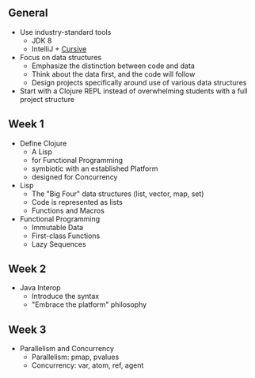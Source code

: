 ## General

* Use industry-standard tools
  * JDK 8
  * IntelliJ + [Cursive](https://cursiveclojure.com/)
* Focus on data structures
  * Emphasize the distinction between code and data
  * Think about the data first, and the code will follow
  * Design projects specifically around use of various data structures
* Start with a Clojure REPL instead of overwhelming students with a full project structure

## Week 1

* Define Clojure
  * A Lisp
  * for Functional Programming
  * symbiotic with an established Platform
  * designed for Concurrency
* Lisp
  * The "Big Four" data structures (list, vector, map, set)
  * Code is represented as lists
  * Functions and Macros
* Functional Programming
  * Immutable Data
  * First-class Functions
  * Lazy Sequences

## Week 2

* Java Interop
  * Introduce the syntax
  * "Embrace the platform" philosophy

## Week 3

* Parallelism and Concurrency
  * Parallelism: pmap, pvalues
  * Concurrency: var, atom, ref, agent
